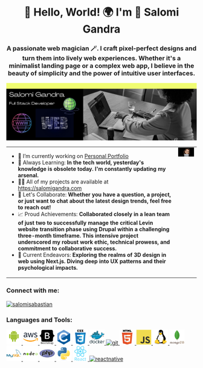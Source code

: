 <h1 align="center">🎨 Hello, World! 🌍 I'm 👋 Salomi Gandra</h1>
<h3 align="center">A passionate web magician 🪄. I craft pixel-perfect designs and turn them into lively web experiences. Whether it's a minimalist landing page or a complex web app, I believe in the beauty of simplicity and the power of intuitive user interfaces.</h3>

<div align="left">
    <img src="https://github.com/Salomigandra/Salomigandra/blob/main/Cover.png">
</div>
<!-- <div align="right">
    <img src="https://github.com/Salomigandra/Salomigandra/blob/main/memoji1.gif">
</div>
<div align="left">

- 🔭 I’m currently working on [Personal Portfolio](https://salomigandra.com)

- 🌱 Always Learning: **In the tech world, yesterday's knowledge is obsolete today. I'm constantly updating my arsenal.**

- 👨‍💻 All of my projects are available at [https://salomigandra.com](https://salomigandra.com)

- 💬 Let's Collaborate: **Whether you have a question, a project, or just want to chat about the latest design trends, feel free to reach out!**

- 📈 Proud Achievements: **Collaborated closely in a lean team of just two to successfully manage the critical Levin website transition phase using Drupal within a challenging three-month timeframe. This intensive project underscored my robust work ethic, technical prowess, and commitment to collaborative success.**

- 🚀 Current Endeavors: **Exploring the realms of 3D design in web using Three.js. Diving deep into UX patterns and their psychological impacts.**
</div> -->

<table width="100%">
    <tr>
        <!-- This cell contains the text -->
        <td valign="top">
            <ul>
                <li>🔭 I’m currently working on <a href="https://salomigandra.com">Personal Portfolio</a></li>
                <li>🌱 Always Learning: <strong>In the tech world, yesterday's knowledge is obsolete today. I'm constantly updating my arsenal.</strong></li>
                <li>👨‍💻 All of my projects are available at <a href="https://salomigandra.com">https://salomigandra.com</a></li>
                <li>💬 Let's Collaborate: <strong>Whether you have a question, a project, or just want to chat about the latest design trends, feel free to reach out!</strong></li>
                <li>📈 Proud Achievements: <strong>Collaborated closely in a lean team of just two to successfully manage the critical Levin website transition phase using Drupal within a challenging three-month timeframe. This intensive project underscored my robust work ethic, technical prowess, and commitment to collaborative success.</strong></li>
                <li>🚀 Current Endeavors: <strong>Exploring the realms of 3D design in web using Next.js. Diving deep into UX patterns and their psychological impacts.</strong></li>
            </ul>
        </td>
        <!-- This cell contains the GIF -->
        <td valign="top" align="right">
            <img src="https://github.com/Salomigandra/Salomigandra/blob/main/memoji1.gif" width="350">
        </td>
    </tr>
</table>


<h3 align="left">Connect with me:</h3>
<p align="left">
<a href="https://linkedin.com/in/salomisabastian" target="blank"><img align="center" src="https://raw.githubusercontent.com/rahuldkjain/github-profile-readme-generator/master/src/images/icons/Social/linked-in-alt.svg" alt="salomisabastian" height="30" width="40" /></a>
</p>

<h3 align="left">Languages and Tools:</h3>
<p align="left"> <a href="https://developer.android.com" target="_blank" rel="noreferrer"> <img src="https://raw.githubusercontent.com/devicons/devicon/master/icons/android/android-original-wordmark.svg" alt="android" width="40" height="40"/> </a> <a href="https://aws.amazon.com" target="_blank" rel="noreferrer"> <img src="https://raw.githubusercontent.com/devicons/devicon/master/icons/amazonwebservices/amazonwebservices-original-wordmark.svg" alt="aws" width="40" height="40"/> </a> <a href="https://getbootstrap.com" target="_blank" rel="noreferrer"> <img src="https://raw.githubusercontent.com/devicons/devicon/master/icons/bootstrap/bootstrap-plain-wordmark.svg" alt="bootstrap" width="40" height="40"/> </a> <a href="https://www.cprogramming.com/" target="_blank" rel="noreferrer"> <img src="https://raw.githubusercontent.com/devicons/devicon/master/icons/c/c-original.svg" alt="c" width="40" height="40"/> </a> <a href="https://www.w3schools.com/css/" target="_blank" rel="noreferrer"> <img src="https://raw.githubusercontent.com/devicons/devicon/master/icons/css3/css3-original-wordmark.svg" alt="css3" width="40" height="40"/> </a> <a href="https://www.docker.com/" target="_blank" rel="noreferrer"> <img src="https://raw.githubusercontent.com/devicons/devicon/master/icons/docker/docker-original-wordmark.svg" alt="docker" width="40" height="40"/> </a> <a href="https://git-scm.com/" target="_blank" rel="noreferrer"> <img src="https://www.vectorlogo.zone/logos/git-scm/git-scm-icon.svg" alt="git" width="40" height="40"/> </a> <a href="https://www.w3.org/html/" target="_blank" rel="noreferrer"> <img src="https://raw.githubusercontent.com/devicons/devicon/master/icons/html5/html5-original-wordmark.svg" alt="html5" width="40" height="40"/> </a> <a href="https://developer.mozilla.org/en-US/docs/Web/JavaScript" target="_blank" rel="noreferrer"> <img src="https://raw.githubusercontent.com/devicons/devicon/master/icons/javascript/javascript-original.svg" alt="javascript" width="40" height="40"/> </a> <a href="https://www.linux.org/" target="_blank" rel="noreferrer"> <img src="https://raw.githubusercontent.com/devicons/devicon/master/icons/linux/linux-original.svg" alt="linux" width="40" height="40"/> </a> <a href="https://www.mongodb.com/" target="_blank" rel="noreferrer"> <img src="https://raw.githubusercontent.com/devicons/devicon/master/icons/mongodb/mongodb-original-wordmark.svg" alt="mongodb" width="40" height="40"/> </a> <a href="https://www.mysql.com/" target="_blank" rel="noreferrer"> <img src="https://raw.githubusercontent.com/devicons/devicon/master/icons/mysql/mysql-original-wordmark.svg" alt="mysql" width="40" height="40"/> </a> <a href="https://nodejs.org" target="_blank" rel="noreferrer"> <img src="https://raw.githubusercontent.com/devicons/devicon/master/icons/nodejs/nodejs-original-wordmark.svg" alt="nodejs" width="40" height="40"/> </a> <a href="https://www.php.net" target="_blank" rel="noreferrer"> <img src="https://raw.githubusercontent.com/devicons/devicon/master/icons/php/php-original.svg" alt="php" width="40" height="40"/> </a> <a href="https://www.python.org" target="_blank" rel="noreferrer"> <img src="https://raw.githubusercontent.com/devicons/devicon/master/icons/python/python-original.svg" alt="python" width="40" height="40"/> </a> <a href="https://reactjs.org/" target="_blank" rel="noreferrer"> <img src="https://raw.githubusercontent.com/devicons/devicon/master/icons/react/react-original-wordmark.svg" alt="react" width="40" height="40"/> </a> <a href="https://reactnative.dev/" target="_blank" rel="noreferrer"> <img src="https://reactnative.dev/img/header_logo.svg" alt="reactnative" width="40" height="40"/> </a> </p>
